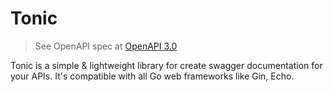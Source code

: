 # Tonic

> See OpenAPI spec at [OpenAPI 3.0](https://spec.openapis.org/oas/latest.html)

Tonic is a simple & lightweight library for create swagger documentation for your APIs. It's compatible with all Go web frameworks like Gin, Echo.
